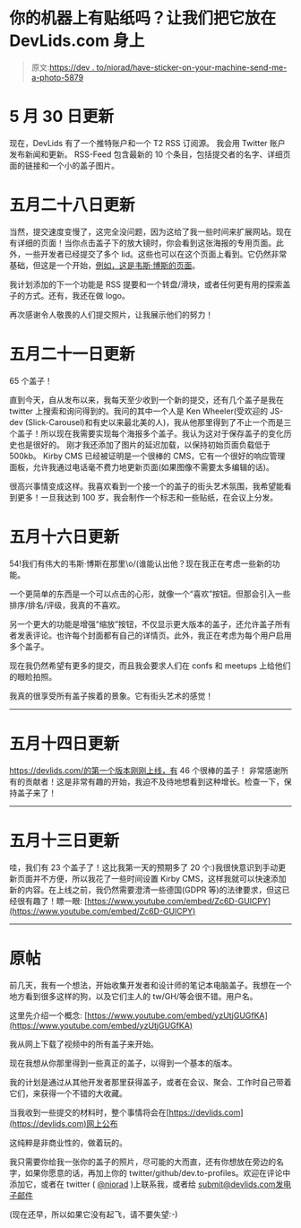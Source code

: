 # 你的机器上有贴纸吗？让我们把它放在 DevLids.com 身上

> 原文:[https://dev . to/niorad/have-sticker-on-your-machine-send-me-a-photo-5879](https://dev.to/niorad/have-stickers-on-your-machine-send-me-a-photo-5879)

# 5 月 30 日更新

现在，DevLids 有了一个推特账户和一个 T2 RSS 订阅源。
我会用 Twitter 账户发布新闻和更新。
RSS-Feed 包含最新的 10 个条目，包括提交者的名字、详细页面的链接和一个小的盖子图片。

# [](#update-may-28th)五月二十八日更新

当然，提交速度变慢了，这完全没问题，因为这给了我一些时间来扩展网站。现在有详细的页面！当你点击盖子下的放大镜时，你会看到这张海报的专用页面。此外，一些开发者已经提交了多个 lid。这些也可以在这个页面上看到。它仍然非常基础，但这是一个开始，[例如，这是韦斯·博斯的页面](https://devlids.com/lids/wesbos)。

我计划添加的下一个功能是 RSS 提要和一个转盘/滑块，或者任何更有用的探索盖子的方式。还有，我还在做 logo。

再次感谢令人敬畏的人们提交照片，让我展示他们的努力！

# [](#update-may-21st)五月二十一日更新

65 个盖子！

直到今天，自从发布以来，我每天至少收到一个新的提交，还有几个盖子是我在 twitter 上搜索和询问得到的。我问的其中一个人是 Ken Wheeler(受欢迎的 JS-dev (Slick-Carousel)和有史以来最北美的人)，我从他那里得到了不止一个而是三个盖子！所以现在我需要实现每个海报多个盖子。我认为这对于保存盖子的变化历史也是很好的。
刚才我还添加了图片的延迟加载，以保持初始页面负载低于 500kb。
Kirby CMS 已经被证明是一个很棒的 CMS，它有一个很好的响应管理面板，允许我通过电话毫不费力地更新页面(如果图像不需要太多编辑的话)。

很高兴事情变成这样。我喜欢看到一个接一个的盖子的街头艺术氛围，我希望能看到更多！一旦我达到 100 岁，我会制作一个标志和一些贴纸，在会议上分发。

# [](#update-may-16th)五月十六日更新

54!我们有伟大的韦斯·博斯在那里\o/(谁能认出他？现在我正在考虑一些新的功能。

一个更简单的东西是一个可以点击的心形，就像一个“喜欢”按钮。但那会引入一些排序/排名/评级，我真的不喜欢。

另一个更大的功能是增强“缩放”按钮，不仅显示更大版本的盖子，还允许盖子所有者发表评论。也许每个封面都有自己的详情页。此外，我正在考虑为每个用户启用多个盖子。

现在我仍然希望有更多的提交，而且我会要求人们在 confs 和 meetups 上给他们的眼睑拍照。

我真的很享受所有盖子挨着的景象。它有街头艺术的感觉！

* * *

# [](#update-may-14th)五月十四日更新

https://devlids.com/的第一个版本刚刚上线，有 46 个很棒的盖子！
非常感谢所有的贡献者！这是非常有趣的开始，我迫不及待地想看到这种增长。检查一下，保持盖子来了！

* * *

# [](#update-may-13th)五月十三日更新

哇，我们有 23 个盖子了！这比我第一天的预期多了 20 个:)我很快意识到手动更新页面并不方便，所以我花了一些时间设置 Kirby CMS，这样我就可以快速添加新的内容。在上线之前，我仍然需要澄清一些德国(GDPR 等)的法律要求，但这已经很有趣了！瞟一眼:
[https://www.youtube.com/embed/Zc6D-GUlCPY](https://www.youtube.com/embed/Zc6D-GUlCPY)

* * *

# [](#original-post)原帖

前几天，我有一个想法，开始收集开发者和设计师的笔记本电脑盖子。我想在一个地方看到很多这样的狗，以及它们主人的 tw/GH/等会很不错。用户名。

这里先介绍一个概念:
[https://www.youtube.com/embed/yzUtjGUGfKA](https://www.youtube.com/embed/yzUtjGUGfKA)

我从网上下载了视频中的所有盖子来开始。

现在我想从你那里得到一些真正的盖子，以得到一个基本的版本。

我的计划是通过从其他开发者那里获得盖子，或者在会议、聚会、工作时自己带着它们，来获得一个不错的大收藏。

当我收到一些提交的材料时，整个事情将会在[https://devlids.com](https://devlids.com)网上公布

这纯粹是非商业性的，做着玩的。

我只需要你给我一张你的盖子的照片，尽可能的大而直，还有你想放在旁边的名字，如果你愿意的话，再加上你的 twitter/github/dev.to-profiles。欢迎在评论中添加它，或者在 twitter ( [@niorad](https://dev.to/niorad) )上联系我，或者给 submit@devlids.com[发电子邮件](mailto:submit@devlids.com)

(现在还早，所以如果它没有起飞，请不要失望:-)